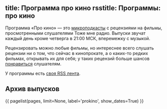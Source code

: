 title: Программа про кино
rsstitle: Программы: про кино
---
Программа «Про кино» — это [микроподкасты](/mcast.html) с рецензиями на фильмы,
просмотренными слушателями Тоже мне радио.  Выпуски звучат каждый день кроме
четверга в 21:00 МСК, вперемежку с музыкой.

Рецензировать можно любые фильмы, но интереснее всего слушать рецензии ни о том,
что сейчас в кинопрокате, а о каких-то редких фильмах, открывать их для себя;
у таких рецензий больше шансов [понравиться](/jabber.html) слушателям.

У программы есть [своя RSS лента](/prokino.xml).


## Архив выпусков

{{ pagelist(pages, limit=None, label='prokino', show_dates=True) }}
